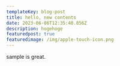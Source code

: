 ```yaml
---
templateKey: blog-post
title: hello, new contents
date: 2023-06-06T12:35:40.856Z
description: hogehoge
featuredpost: true
featuredimage: /img/apple-touch-icon.png
---
```

s﻿ample is great.